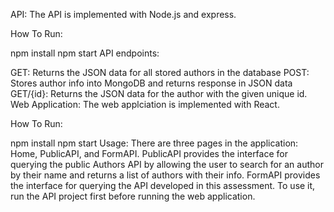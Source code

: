 API: The API is implemented with Node.js and express.

How To Run:

npm install
npm start
API endpoints:

GET: Returns the JSON data for all stored authors in the database
POST: Stores author info into MongoDB and returns response in JSON data
GET/{id}: Returns the JSON data for the author with the given unique id.
Web Application: The web applciation is implemented with React.

How To Run:

npm install
npm start
Usage: There are three pages in the application: Home, PublicAPI, and FormAPI. 
PublicAPI provides the interface for querying the public Authors API by allowing the user to search for an author by their name and returns a list of authors with their info. 
FormAPI provides the interface for querying the API developed in this assessment. To use it, run the API project first before running the web application.
